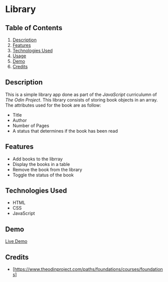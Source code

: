 # Library 

## Table of Contents
1. [Description](#description)
2. [Features](#features)
3. [Technologies Used](#technologies-used)
4. [Usage](#usage)
5. [Demo](#demo)
6. [Credits](#credits)

   
## Description
This is a simple library app done as part of the _JavaScript_ curriculumn of _The Odin Project_.  This library consists of storing book objects in an array.
The attributes used for the book are as follow:
* Title
* Author
* Number of Pages
* A status that determines if the book has been read

## Features
- Add books to the librray
- Display the books in a table
- Remove the book from the library
- Toggle the status of the book

## Technologies Used
- HTML
- CSS
- JavaScript

## Demo
[Live Demo](https://www.theodinproject.com/paths/full-stack-javascript/courses/javascript)

## Credits
- [https://www.theodinproject.com/paths/foundations/courses/foundations]


